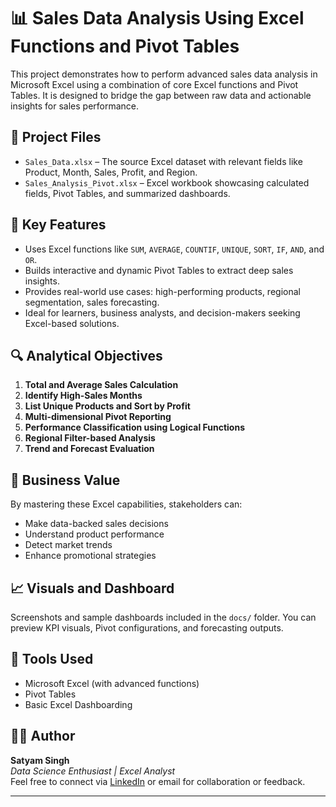 # 📊 Sales Data Analysis Using Excel Functions and Pivot Tables

This project demonstrates how to perform advanced sales data analysis in Microsoft Excel using a combination of core Excel functions and Pivot Tables. It is designed to bridge the gap between raw data and actionable insights for sales performance.

## 📁 Project Files

- `Sales_Data.xlsx` – The source Excel dataset with relevant fields like Product, Month, Sales, Profit, and Region.
- `Sales_Analysis_Pivot.xlsx` – Excel workbook showcasing calculated fields, Pivot Tables, and summarized dashboards.


## 📌 Key Features

- Uses Excel functions like `SUM`, `AVERAGE`, `COUNTIF`, `UNIQUE`, `SORT`, `IF`, `AND`, and `OR`.
- Builds interactive and dynamic Pivot Tables to extract deep sales insights.
- Provides real-world use cases: high-performing products, regional segmentation, sales forecasting.
- Ideal for learners, business analysts, and decision-makers seeking Excel-based solutions.

## 🔍 Analytical Objectives

1. **Total and Average Sales Calculation**
2. **Identify High-Sales Months**
3. **List Unique Products and Sort by Profit**
4. **Multi-dimensional Pivot Reporting**
5. **Performance Classification using Logical Functions**
6. **Regional Filter-based Analysis**
7. **Trend and Forecast Evaluation**

## 💼 Business Value

By mastering these Excel capabilities, stakeholders can:
- Make data-backed sales decisions
- Understand product performance
- Detect market trends
- Enhance promotional strategies

## 📈 Visuals and Dashboard

Screenshots and sample dashboards included in the `docs/` folder. You can preview KPI visuals, Pivot configurations, and forecasting outputs.

## 🧰 Tools Used

- Microsoft Excel (with advanced functions)
- Pivot Tables
- Basic Excel Dashboarding

## 👨‍💻 Author

**Satyam Singh**  
_Data Science Enthusiast | Excel Analyst_  
Feel free to connect via [LinkedIn](www.linkedin.com/in/satyam-singh-199ss9s2) or email for collaboration or feedback.

---

